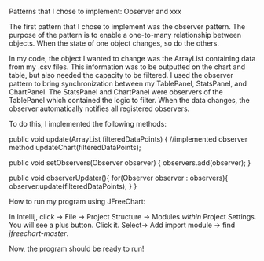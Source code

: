 Patterns that I chose to implement: Observer and xxx

The first pattern that I chose to implement was the observer pattern. The purpose of the pattern
is to enable a one-to-many relationship between objects. When the state of one object changes,
so do the others.

In my code, the object I wanted to change was the ArrayList containing data
from my .csv files. This information was to be outputted on the chart and table,
but also needed the capacity to be filtered. I used the observer pattern to bring synchronization
between my TablePanel, StatsPanel, and ChartPanel. The StatsPanel and ChartPanel were observers of the
TablePanel which contained the logic to filter. When the data changes, the observer automatically
notifies all registered observers.

To do this, I implemented the following methods:

public void update(ArrayList<DataAggregate> filteredDataPoints) { //implemented observer method
updateChart(filteredDataPoints);

public void setObservers(Observer observer) {
observers.add(observer);
}

public void observerUpdater(){
    for(Observer observer : observers){
    observer.update(filteredDataPoints);
    }
}





How to run my program using JFreeChart:

In Intellij, click -> File -> Project Structure -> Modules _within_ Project Settings.
You will see a plus button. Click it. 
Select-> Add import module -> find _jfreechart-master_.

Now, the program should be ready to run!

